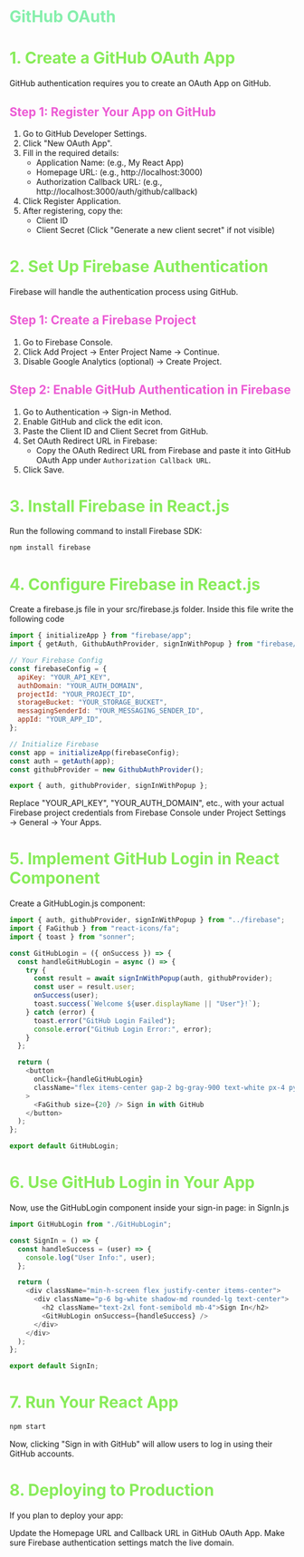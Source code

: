# <span style="color: #86efac;">GitHub OAuth</span>

# <span style="color:rgb(136, 236, 90) ; "> 1. Create a GitHub OAuth App </span>

GitHub authentication requires you to create an OAuth App on GitHub.

## <span style="color:rgb(236, 90, 212) ; "> Step 1: Register Your App on GitHub </span>

1. Go to GitHub Developer Settings.
2. Click "New OAuth App".
3. Fill in the required details:
   - Application Name: (e.g., My React App)
   - Homepage URL: (e.g., http://localhost:3000)
   - Authorization Callback URL: (e.g., http://localhost:3000/auth/github/callback)
4. Click Register Application.
5. After registering, copy the:
   - Client ID
   - Client Secret (Click "Generate a new client secret" if not visible)

# <span style="color:rgb(136, 236, 90) ; "> 2. Set Up Firebase Authentication </span>

Firebase will handle the authentication process using GitHub.

## <span style="color:rgb(236, 90, 212) ; "> Step 1: Create a Firebase Project </span>

1. Go to Firebase Console.
2. Click Add Project → Enter Project Name → Continue.
3. Disable Google Analytics (optional) → Create Project.

## <span style="color:rgb(236, 90, 212) ; "> Step 2: Enable GitHub Authentication in Firebase </span>

1. Go to Authentication → Sign-in Method.
2. Enable GitHub and click the edit icon.
3. Paste the Client ID and Client Secret from GitHub.
4. Set OAuth Redirect URL in Firebase:
   - Copy the OAuth Redirect URL from Firebase and paste it into GitHub OAuth App under `Authorization Callback URL`.
5. Click Save.

# <span style="color:rgb(136, 236, 90) ; "> 3. Install Firebase in React.js </span>

Run the following command to install Firebase SDK:

```bash
npm install firebase
```

# <span style="color:rgb(136, 236, 90) ; "> 4. Configure Firebase in React.js </span>

Create a firebase.js file in your src/firebase.js folder. Inside this file write the following code

```js
import { initializeApp } from "firebase/app";
import { getAuth, GithubAuthProvider, signInWithPopup } from "firebase/auth";

// Your Firebase Config
const firebaseConfig = {
  apiKey: "YOUR_API_KEY",
  authDomain: "YOUR_AUTH_DOMAIN",
  projectId: "YOUR_PROJECT_ID",
  storageBucket: "YOUR_STORAGE_BUCKET",
  messagingSenderId: "YOUR_MESSAGING_SENDER_ID",
  appId: "YOUR_APP_ID",
};

// Initialize Firebase
const app = initializeApp(firebaseConfig);
const auth = getAuth(app);
const githubProvider = new GithubAuthProvider();

export { auth, githubProvider, signInWithPopup };
```

Replace "YOUR_API_KEY", "YOUR_AUTH_DOMAIN", etc., with your actual Firebase project credentials from Firebase Console under Project Settings → General → Your Apps.

# <span style="color:rgb(136, 236, 90) ; "> 5. Implement GitHub Login in React Component </span>

Create a GitHubLogin.js component:

```js
import { auth, githubProvider, signInWithPopup } from "../firebase";
import { FaGithub } from "react-icons/fa";
import { toast } from "sonner";

const GitHubLogin = ({ onSuccess }) => {
  const handleGitHubLogin = async () => {
    try {
      const result = await signInWithPopup(auth, githubProvider);
      const user = result.user;
      onSuccess(user);
      toast.success(`Welcome ${user.displayName || "User"}!`);
    } catch (error) {
      toast.error("GitHub Login Failed");
      console.error("GitHub Login Error:", error);
    }
  };

  return (
    <button
      onClick={handleGitHubLogin}
      className="flex items-center gap-2 bg-gray-900 text-white px-4 py-2 rounded-lg hover:bg-gray-800 transition"
    >
      <FaGithub size={20} /> Sign in with GitHub
    </button>
  );
};

export default GitHubLogin;
```

# <span style="color:rgb(136, 236, 90) ; "> 6. Use GitHub Login in Your App </span>

Now, use the GitHubLogin component inside your sign-in page: in SignIn.js

```js
import GitHubLogin from "./GitHubLogin";

const SignIn = () => {
  const handleSuccess = (user) => {
    console.log("User Info:", user);
  };

  return (
    <div className="min-h-screen flex justify-center items-center">
      <div className="p-6 bg-white shadow-md rounded-lg text-center">
        <h2 className="text-2xl font-semibold mb-4">Sign In</h2>
        <GitHubLogin onSuccess={handleSuccess} />
      </div>
    </div>
  );
};

export default SignIn;
```

# <span style="color:rgb(136, 236, 90) ; "> 7. Run Your React App </span>

```bash
npm start
```

Now, clicking "Sign in with GitHub" will allow users to log in using their GitHub accounts.

# <span style="color:rgb(136, 236, 90) ; "> 8. Deploying to Production </span>

If you plan to deploy your app:

Update the Homepage URL and Callback URL in GitHub OAuth App.
Make sure Firebase authentication settings match the live domain.
